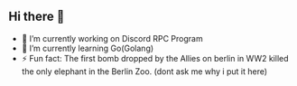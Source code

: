 ## Hi there 👋

- 🔭 I’m currently working on Discord RPC Program
- 🌱 I’m currently learning Go(Golang)
- ⚡ Fun fact: The first bomb dropped by the Allies on berlin in WW2 killed the only elephant in the Berlin Zoo. (dont ask me why i put it here)

